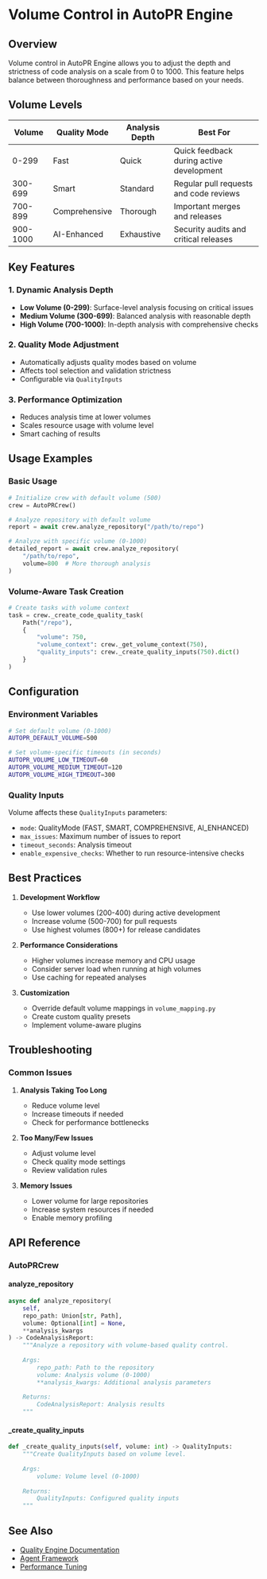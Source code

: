# Volume Control in AutoPR Engine

## Overview

Volume control in AutoPR Engine allows you to adjust the depth and strictness of code analysis on a scale from 0 to 1000. This feature helps balance between thoroughness and performance based on your needs.

## Volume Levels

| Volume | Quality Mode | Analysis Depth | Best For |
|--------|--------------|----------------|-----------|
| 0-299  | Fast         | Quick          | Quick feedback during active development |
| 300-699| Smart        | Standard       | Regular pull requests and code reviews |
| 700-899| Comprehensive| Thorough       | Important merges and releases |
| 900-1000| AI-Enhanced | Exhaustive     | Security audits and critical releases |

## Key Features

### 1. Dynamic Analysis Depth
- **Low Volume (0-299)**: Surface-level analysis focusing on critical issues
- **Medium Volume (300-699)**: Balanced analysis with reasonable depth
- **High Volume (700-1000)**: In-depth analysis with comprehensive checks

### 2. Quality Mode Adjustment
- Automatically adjusts quality modes based on volume
- Affects tool selection and validation strictness
- Configurable via `QualityInputs`

### 3. Performance Optimization
- Reduces analysis time at lower volumes
- Scales resource usage with volume level
- Smart caching of results

## Usage Examples

### Basic Usage

```python
# Initialize crew with default volume (500)
crew = AutoPRCrew()

# Analyze repository with default volume
report = await crew.analyze_repository("/path/to/repo")

# Analyze with specific volume (0-1000)
detailed_report = await crew.analyze_repository(
    "/path/to/repo",
    volume=800  # More thorough analysis
)
```

### Volume-Aware Task Creation

```python
# Create tasks with volume context
task = crew._create_code_quality_task(
    Path("/repo"),
    {
        "volume": 750,
        "volume_context": crew._get_volume_context(750),
        "quality_inputs": crew._create_quality_inputs(750).dict()
    }
)
```

## Configuration

### Environment Variables

```bash
# Set default volume (0-1000)
AUTOPR_DEFAULT_VOLUME=500

# Set volume-specific timeouts (in seconds)
AUTOPR_VOLUME_LOW_TIMEOUT=60
AUTOPR_VOLUME_MEDIUM_TIMEOUT=120
AUTOPR_VOLUME_HIGH_TIMEOUT=300
```

### Quality Inputs

Volume affects these `QualityInputs` parameters:
- `mode`: QualityMode (FAST, SMART, COMPREHENSIVE, AI_ENHANCED)
- `max_issues`: Maximum number of issues to report
- `timeout_seconds`: Analysis timeout
- `enable_expensive_checks`: Whether to run resource-intensive checks

## Best Practices

1. **Development Workflow**
   - Use lower volumes (200-400) during active development
   - Increase volume (500-700) for pull requests
   - Use highest volumes (800+) for release candidates

2. **Performance Considerations**
   - Higher volumes increase memory and CPU usage
   - Consider server load when running at high volumes
   - Use caching for repeated analyses

3. **Customization**
   - Override default volume mappings in `volume_mapping.py`
   - Create custom quality presets
   - Implement volume-aware plugins

## Troubleshooting

### Common Issues

1. **Analysis Taking Too Long**
   - Reduce volume level
   - Increase timeouts if needed
   - Check for performance bottlenecks

2. **Too Many/Few Issues**
   - Adjust volume level
   - Check quality mode settings
   - Review validation rules

3. **Memory Issues**
   - Lower volume for large repositories
   - Increase system resources if needed
   - Enable memory profiling

## API Reference

### AutoPRCrew

#### analyze_repository
```python
async def analyze_repository(
    self,
    repo_path: Union[str, Path],
    volume: Optional[int] = None,
    **analysis_kwargs
) -> CodeAnalysisReport:
    """Analyze a repository with volume-based quality control.
    
    Args:
        repo_path: Path to the repository
        volume: Analysis volume (0-1000)
        **analysis_kwargs: Additional analysis parameters
        
    Returns:
        CodeAnalysisReport: Analysis results
    """
```

#### _create_quality_inputs
```python
def _create_quality_inputs(self, volume: int) -> QualityInputs:
    """Create QualityInputs based on volume level.
    
    Args:
        volume: Volume level (0-1000)
        
    Returns:
        QualityInputs: Configured quality inputs
    """
```

## See Also

- [Quality Engine Documentation](./quality_engine.md)
- [Agent Framework](./agents.md)
- [Performance Tuning](./performance.md)
